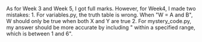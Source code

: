As for Week 3 and Week 5, I got full marks.
However, for Week4, I made two mistakes:
    1. For variables.py, the truth table is wrong.  When "W = A and B", W should only be true when both X and Y are true
    2. For mystery_code.py,  my answer should be more accurate by including " within a specified range, which is between 1 and 6". 
